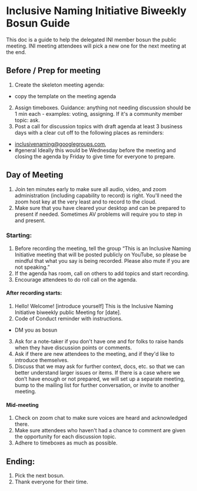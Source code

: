 # Inclusive Naming Initiative Biweekly Bosun Guide  

This doc is a guide to help the delegated INI member bosun the public meeting. 
INI meeting attendees will pick a new one for the next meeting at the end.  

## Before / Prep for meeting 
1. Create the skeleton meeting agenda:
- copy the template on the meeting agenda 
2. Assign timeboxes. Guidance: anything not needing discussion should be 1 min each - 
examples: voting, assigning. If it's a community member topic: ask.
3. Post a call for discussion topics with draft agenda at least 3 business days with
a clear cut off to the following places as reminders:
  - inclusivenaming@googlegroups.com, 
  - #general
Ideally this would be Wednesday before the meeting and closing the agenda by 
Friday to give time for everyone to prepare.  

## Day of Meeting 

1. Join ten minutes early to make sure all audio, video, and zoom
administration (including capability to record) is right. You'll need the zoom 
host key at the very least and to record to the cloud.  
2. Make sure that you have cleared your desktop and can be prepared to present
if needed. Sometimes AV problems will require you to step in and present.
### Starting:
1. Before recording the meeting, tell the group “This is an Inclusive Naming 
Initiative meeting that will be posted publicly on YouTube, so please be mindful 
that what you say is being recorded. Please also mute if you are not speaking.” 
2. If the agenda has room, call on others to add topics and start recording.
3. Encourage attendees to do roll call on the agenda. 
#### After recording starts:
1. Hello! Welcome! [introduce yourself] This is the Inclusive Naming Initiative 
biweekly public Meeting for [date].
2. Code of Conduct reminder with instructions.
  - DM you as bosun
3. Ask for a note-taker if you don't have one and for folks to raise hands when
they have discussion points or comments.
4. Ask if there are new attendees to the meeting, and if they'd like to 
introduce themselves.
5. Discuss that we may ask for further context, docs, etc. so that we can better
understand larger issues or items. If there is a case where we don’t have
enough or not prepared, we will set up a separate meeting, bump to the mailing
list for further conversation, or invite to another meeting.
#### Mid-meeting
1. Check on zoom chat to make sure voices are heard and acknowledged there.
2. Make sure attendees who haven't had a chance to comment are given the
opportunity for each discussion topic. 
3. Adhere to timeboxes as much as possible.  
## Ending:
1. Pick the next bosun.  
2. Thank everyone for their time. 
